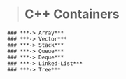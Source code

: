 > # C++ Containers

```
### ***-> Array***
### ***-> Vector***
### ***-> Stack***
### ***-> Queue***
### ***-> Deque***
### ***-> Linked-List***
### ***-> Tree***

```

